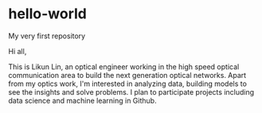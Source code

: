 # hello-world
My very first repository

Hi all,

This is Likun Lin, an optical engineer working in the high speed optical communication area to build the next generation optical networks. Apart from my optics work, I'm interested in analyzing data, building models to see the insights and solve problems. I plan to participate projects including data science and machine learning in Github.
